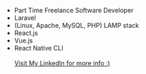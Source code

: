 - Part Time Freelance Software Developer
- Laravel
- (Linux, Apache, MySQL, PHP) LAMP stack
- React.js
- Vue.js
- React Native CLI
  <br><br>
  [Visit My LinkedIn for more info :)](https://www.linkedin.com/in/cj-felicitas-851547203/)
